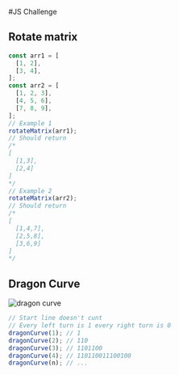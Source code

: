 #JS Challenge

## Rotate matrix

```javascript
const arr1 = [
  [1, 2],
  [3, 4],
];
const arr2 = [
  [1, 2, 3],
  [4, 5, 6],
  [7, 8, 9],
];
// Example 1
rotateMatrix(arr1);
// Should return
/*
[
  [1,3],
  [2,4]
]
*/
// Example 2
rotateMatrix(arr2);
// Should return
/* 
[
  [1,4,7],
  [2,5,8],
  [3,6,9]
]
*/
```

## Dragon Curve

![dragon curve](https://github.com/cos1715/javascript-challenge-2/blob/master/src/dragon-curve/dragon-curve.png?raw=trueg)

```javascript
// Start line doesn't cunt
// Every left turn is 1 every right turn is 0
dragonCurve(1); // 1
dragonCurve(2); // 110
dragonCurve(3); // 1101100
dragonCurve(4); // 110110011100100
dragonCurve(n); // ...
```
